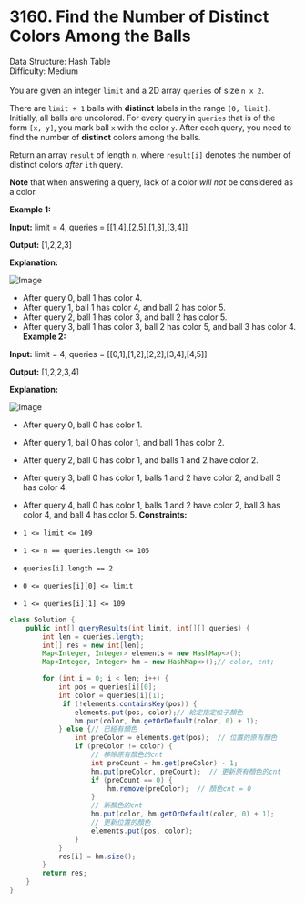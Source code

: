 # 3160. Find the Number of Distinct Colors Among the Balls   

  Data Structure: Hash Table </br> Difficulty: Medium </br> </br>You are given an integer `limit` and a 2D array `queries` of size `n x 2`.

There are `limit + 1` balls with **distinct** labels in the range `[0, limit]`. Initially, all balls are uncolored. For every query in `queries` that is of the form `[x, y]`, you mark ball `x` with the color `y`. After each query, you need to find the number of **distinct** colors among the balls.

Return an array `result` of length `n`, where `result[i]` denotes the number of distinct colors *after* `ith` query.

**Note** that when answering a query, lack of a color *will not* be considered as a color.

**Example 1:**

**Input:** limit = 4, queries = [[1,4],[2,5],[1,3],[3,4]]

**Output:** [1,2,2,3]

**Explanation:**

![Image](https://assets.leetcode.com/uploads/2024/04/17/ezgifcom-crop.gif)

- After query 0, ball 1 has color 4.
- After query 1, ball 1 has color 4, and ball 2 has color 5.
- After query 2, ball 1 has color 3, and ball 2 has color 5.
- After query 3, ball 1 has color 3, ball 2 has color 5, and ball 3 has color 4.
**Example 2:**

**Input:** limit = 4, queries = [[0,1],[1,2],[2,2],[3,4],[4,5]]

**Output:** [1,2,2,3,4]

**Explanation:**

![Image](https://assets.leetcode.com/uploads/2024/04/17/ezgifcom-crop2.gif)

- After query 0, ball 0 has color 1.
- After query 1, ball 0 has color 1, and ball 1 has color 2.
- After query 2, ball 0 has color 1, and balls 1 and 2 have color 2.
- After query 3, ball 0 has color 1, balls 1 and 2 have color 2, and ball 3 has color 4.
- After query 4, ball 0 has color 1, balls 1 and 2 have color 2, ball 3 has color 4, and ball 4 has color 5.
**Constraints:**

- `1 <= limit <= 109`
- `1 <= n == queries.length <= 105`
- `queries[i].length == 2`
- `0 <= queries[i][0] <= limit`
- `1 <= queries[i][1] <= 109`
```java
class Solution {
    public int[] queryResults(int limit, int[][] queries) {
        int len = queries.length;
        int[] res = new int[len];
        Map<Integer, Integer> elements = new HashMap<>();
        Map<Integer, Integer> hm = new HashMap<>();// color, cnt;

        for (int i = 0; i < len; i++) {
            int pos = queries[i][0];
            int color = queries[i][1];
             if (!elements.containsKey(pos)) {
                elements.put(pos, color);// 給定指定位子顏色
                hm.put(color, hm.getOrDefault(color, 0) + 1);
            } else {// 已經有顏色
                int preColor = elements.get(pos);  // 位置的原有顏色
                if (preColor != color) {
                    // 移除原有顏色的cnt
                    int preCount = hm.get(preColor) - 1;
                    hm.put(preColor, preCount);  // 更新原有顏色的cnt
                    if (preCount == 0) {
                        hm.remove(preColor);  // 顏色cnt = 0
                    }
                    // 新顏色的cnt
                    hm.put(color, hm.getOrDefault(color, 0) + 1);
                    // 更新位置的顏色
                    elements.put(pos, color);
                }
            }
            res[i] = hm.size();
        }
        return res;
    }
}
```

